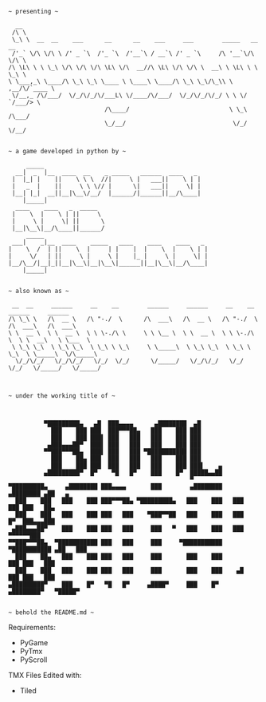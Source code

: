     
    ~ presenting ~
    
      __                                                                          
     /\ \                                                                         
     \_\ \  __  __    ___      __      __    ___     ___        _____   __  __    
     /'_` \/\ \/\ \ /' _ `\  /'_ `\  /'__`\ / __`\ /' _ `\     /\ '__`\/\ \/\ \   
    /\ \L\ \ \ \_\ \/\ \/\ \/\ \L\ \/\  __//\ \L\ \/\ \/\ \  __\ \ \L\ \ \ \_\ \  
    \ \___,_\ \____/\ \_\ \_\ \____ \ \____\ \____/\ \_\ \_\/\_\\ \ ,__/\/`____ \ 
     \/__,_ /\/___/  \/_/\/_/\/___L\ \/____/\/___/  \/_/\/_/\/_/ \ \ \/  `/___/> \
                               /\____/                            \ \_\     /\___/
                               \_/__/                              \/_/     \/__/ 


    ~ a game developed in python by ~

         _____                                               
      __|  _  |__  ____  __    _ _____   ______  ____   _    
     |  |_| |    ||    \ \ \  //|     \ |   ___||    \ | |   
     |   _  |    ||     \ \ \// |      \|   ___||     \| |   
     |__| |_|  __||__|\__\/__/  |______/|______||__/\____|   
        |_____|                                              
      ____    ____   _  _____                                
     |    \  |    \ | ||     \                               
     |     \ |     \| ||      \                              
     |__|\__\|__/\____||______/                              
         _____                                               
     ___|    _|__  ____    _____   ____    ____    ____   _  
    |    \  /  | ||    \  |     | |    |  |    \  |    \ | | 
    |     \/   | ||     \ |     \ |    |_ |     \ |     \| | 
    |__/\__/|__|_||__|\__\|__|\__\|______||__|\__\|__/\____| 
        |_____|                                              


    ~ also known as ~

     __  __     ______     __    __        ______     ______     __    __     ______     ______    
    /\ \_\ \   /\  __ \   /\ "-./  \      /\  ___\   /\  __ \   /\ "-./  \   /\  ___\   /\  ___\   
    \ \  __ \  \ \  __ \  \ \ \-./\ \     \ \ \__ \  \ \  __ \  \ \ \-./\ \  \ \  __\   \ \___  \  
     \ \_\ \_\  \ \_\ \_\  \ \_\ \ \_\     \ \_____\  \ \_\ \_\  \ \_\ \ \_\  \ \_____\  \/\_____\ 
      \/_/\/_/   \/_/\/_/   \/_/  \/_/      \/_____/   \/_/\/_/   \/_/  \/_/   \/_____/   \/_____/ 



    ~ under the working title of ~



              ▀█████████▄   ▄█  ███▄▄▄▄      ▄████████  ▄█                              
                ███    ███ ███  ███▀▀▀██▄   ███    ███ ███                              
                ███    ███ ███▌ ███   ███   ███    ███ ███                              
               ▄███▄▄▄██▀  ███▌ ███   ███   ███    ███ ███                              
              ▀▀███▀▀▀██▄  ███▌ ███   ███ ▀███████████ ███                              
                ███    ██▄ ███  ███   ███   ███    ███ ███                              
                ███    ███ ███  ███   ███   ███    ███ ███▌    ▄                        
              ▄█████████▀  █▀    ▀█   █▀    ███    █▀  █████▄▄██                        
                                                       ▀                                
    ▀█████████▄     ▄████████ ███▄▄▄▄       ███        ▄████████    ▄████████ ▄██   ▄   
      ███    ███   ███    ███ ███▀▀▀██▄ ▀█████████▄   ███    ███   ███    ███ ███   ██▄ 
      ███    ███   ███    ███ ███   ███    ▀███▀▀██   ███    ███   ███    █▀  ███▄▄▄███ 
     ▄███▄▄▄██▀    ███    ███ ███   ███     ███   ▀   ███    ███   ███        ▀▀▀▀▀▀███ 
    ▀▀███▀▀▀██▄  ▀███████████ ███   ███     ███     ▀███████████ ▀███████████ ▄██   ███ 
      ███    ██▄   ███    ███ ███   ███     ███       ███    ███          ███ ███   ███ 
      ███    ███   ███    ███ ███   ███     ███       ███    ███    ▄█    ███ ███   ███ 
    ▄█████████▀    ███    █▀   ▀█   █▀     ▄████▀     ███    █▀   ▄████████▀   ▀█████▀  


    ~ behold the README.md ~


Requirements: 
- PyGame
- PyTmx
- PyScroll

TMX Files Edited with:
- Tiled

